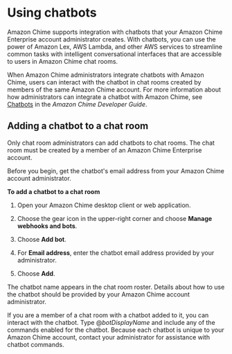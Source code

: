 # Using chatbots<a name="chat-bots"></a>

Amazon Chime supports integration with chatbots that your Amazon Chime Enterprise account administrator creates\. With chatbots, you can use the power of Amazon Lex, AWS Lambda, and other AWS services to streamline common tasks with intelligent conversational interfaces that are accessible to users in Amazon Chime chat rooms\.

When Amazon Chime administrators integrate chatbots with Amazon Chime, users can interact with the chatbot in chat rooms created by members of the same Amazon Chime account\. For more information about how administrators can integrate a chatbot with Amazon Chime, see [Chatbots](https://docs.aws.amazon.com/chime/latest/dg/chat-bots.html) in the *Amazon Chime Developer Guide*\.

## Adding a chatbot to a chat room<a name="add-bot-chat"></a>

Only chat room administrators can add chatbots to chat rooms\. The chat room must be created by a member of an Amazon Chime Enterprise account\.

Before you begin, get the chatbot's email address from your Amazon Chime account administrator\.

**To add a chatbot to a chat room**

1. Open your Amazon Chime desktop client or web application\.

1. Choose the gear icon in the upper\-right corner and choose **Manage webhooks and bots**\.

1. Choose **Add bot**\.

1. For **Email address**, enter the chatbot email address provided by your administrator\.

1. Choose **Add**\.

The chatbot name appears in the chat room roster\. Details about how to use the chatbot should be provided by your Amazon Chime account administrator\.

If you are a member of a chat room with a chatbot added to it, you can interact with the chatbot\. Type @*botDisplayName* and include any of the commands enabled for the chatbot\. Because each chatbot is unique to your Amazon Chime account, contact your administrator for assistance with chatbot commands\. 